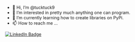 - 👋 Hi, I’m @tucktuck9
- 👀 I’m interested in pretty much anything one can program.
- 🌱 I’m currently learning how to create libraries on PyPi.
- 📫 How to reach me ...

<div id="badges">
  <a href="https://www.linkedin.com/in/leahrtucker/">
    <img src="https://img.shields.io/badge/LinkedIn-blue?style=for-the-badge&logo=linkedin&logoColor=white" alt="LinkedIn Badge"/>
  </a>
</div>
<!---
tucktuck9/tucktuck9 is a ✨ special ✨ repository because its `README.md` (this file) appears on your GitHub profile.
You can click the Preview link to take a look at your changes.
--->

